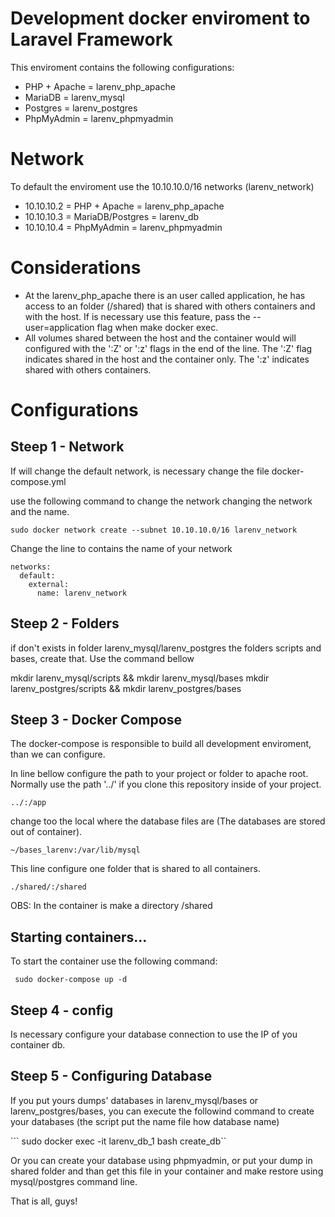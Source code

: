 # Development docker enviroment to Laravel Framework

This enviroment contains the following configurations:

* PHP + Apache  = larenv_php_apache
* MariaDB 	= larenv_mysql
* Postgres 	= larenv_postgres
* PhpMyAdmin    = larenv_phpmyadmin

# Network

To default the enviroment use the 10.10.10.0/16 networks (larenv_network)

* 10.10.10.2 = PHP + Apache     = larenv_php_apache
* 10.10.10.3 = MariaDB/Postgres = larenv_db
* 10.10.10.4 = PhpMyAdmin       = larenv_phpmyadmin

# Considerations

* At the larenv_php_apache there is an user called application, he has access to an folder (/shared)
that is shared with others containers and with the host. If is necessary use this feature, pass the --user=application
flag when make docker exec.
* All volumes shared between the host and the container would will configured with the ':Z' or ':z' flags in the end of the line. 
The ':Z' flag indicates shared in the host and the container only. The ':z' indicates shared with others containers.

# Configurations

<h2>Steep 1 - Network</h2>

If will change the default network, is necessary change the file docker-compose.yml

use the following command to change the network changing the network and the name.

```sudo docker network create --subnet 10.10.10.0/16 larenv_network ```

Change the line to contains the name of your network

```
networks:
  default:
    external:
      name: larenv_network
```

<h2>Steep 2 - Folders</h2>

if don't exists in folder larenv_mysql/larenv_postgres the folders scripts and bases, create that. Use the command bellow

mkdir larenv_mysql/scripts && mkdir larenv_mysql/bases
mkdir larenv_postgres/scripts && mkdir larenv_postgres/bases

<h2>Steep 3 - Docker Compose</h2>

The docker-compose is responsible to build all development enviroment, than we can configure.

In line bellow configure the path to your project or folder to apache root. Normally use the path '../' if you clone this
repository inside of your project.

``` ../:/app ```

change too the local where the database files are (The databases are stored out of container).

``` ~/bases_larenv:/var/lib/mysql ```

This line configure one folder that is shared to all containers.

``` ./shared/:/shared ```

OBS: In the container is make a directory /shared

<h2>Starting containers...</h2>

To start the container use the following command:

``` sudo docker-compose up -d```

<h2>Steep 4 - config </h2>

Is necessary configure your database connection to use the IP of you container db.

<h2>Steep 5 - Configuring Database</h2>

If you put yours dumps' databases in larenv_mysql/bases or larenv_postgres/bases, you can execute the followind command
to create your databases (the script put the name file how database name)

``` sudo docker exec -it larenv_db_1 bash create_db``

Or you can create your database using phpmyadmin, or put your dump in shared folder and than
get this file in your container and make restore using mysql/postgres command line.

That is all, guys!
